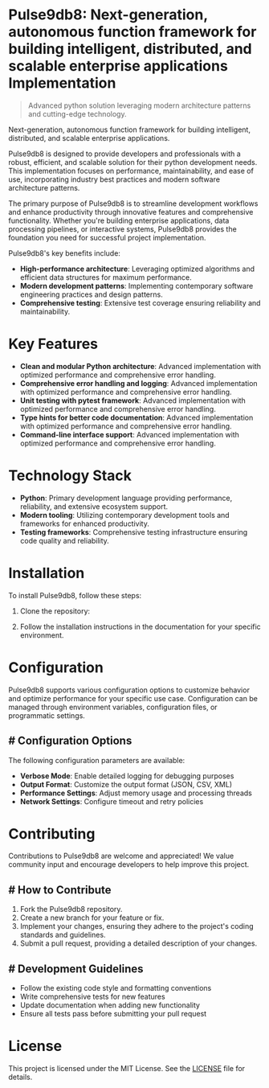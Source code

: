 <!-- fallback_Pulse9db8_20250727064502_38463 -->

# Pulse9db8: Next-generation, autonomous function framework for building intelligent, distributed, and scalable enterprise applications Implementation
> Advanced python solution leveraging modern architecture patterns and cutting-edge technology.

Next-generation, autonomous function framework for building intelligent, distributed, and scalable enterprise applications.

Pulse9db8 is designed to provide developers and professionals with a robust, efficient, and scalable solution for their python development needs. This implementation focuses on performance, maintainability, and ease of use, incorporating industry best practices and modern software architecture patterns.

The primary purpose of Pulse9db8 is to streamline development workflows and enhance productivity through innovative features and comprehensive functionality. Whether you're building enterprise applications, data processing pipelines, or interactive systems, Pulse9db8 provides the foundation you need for successful project implementation.

Pulse9db8's key benefits include:

* **High-performance architecture**: Leveraging optimized algorithms and efficient data structures for maximum performance.
* **Modern development patterns**: Implementing contemporary software engineering practices and design patterns.
* **Comprehensive testing**: Extensive test coverage ensuring reliability and maintainability.

# Key Features

* **Clean and modular Python architecture**: Advanced implementation with optimized performance and comprehensive error handling.
* **Comprehensive error handling and logging**: Advanced implementation with optimized performance and comprehensive error handling.
* **Unit testing with pytest framework**: Advanced implementation with optimized performance and comprehensive error handling.
* **Type hints for better code documentation**: Advanced implementation with optimized performance and comprehensive error handling.
* **Command-line interface support**: Advanced implementation with optimized performance and comprehensive error handling.

# Technology Stack

* **Python**: Primary development language providing performance, reliability, and extensive ecosystem support.
* **Modern tooling**: Utilizing contemporary development tools and frameworks for enhanced productivity.
* **Testing frameworks**: Comprehensive testing infrastructure ensuring code quality and reliability.

# Installation

To install Pulse9db8, follow these steps:

1. Clone the repository:


2. Follow the installation instructions in the documentation for your specific environment.

# Configuration

Pulse9db8 supports various configuration options to customize behavior and optimize performance for your specific use case. Configuration can be managed through environment variables, configuration files, or programmatic settings.

## # Configuration Options

The following configuration parameters are available:

* **Verbose Mode**: Enable detailed logging for debugging purposes
* **Output Format**: Customize the output format (JSON, CSV, XML)
* **Performance Settings**: Adjust memory usage and processing threads
* **Network Settings**: Configure timeout and retry policies

# Contributing

Contributions to Pulse9db8 are welcome and appreciated! We value community input and encourage developers to help improve this project.

## # How to Contribute

1. Fork the Pulse9db8 repository.
2. Create a new branch for your feature or fix.
3. Implement your changes, ensuring they adhere to the project's coding standards and guidelines.
4. Submit a pull request, providing a detailed description of your changes.

## # Development Guidelines

* Follow the existing code style and formatting conventions
* Write comprehensive tests for new features
* Update documentation when adding new functionality
* Ensure all tests pass before submitting your pull request

# License

This project is licensed under the MIT License. See the [LICENSE](https://github.com/marcmotta/Pulse9db8/blob/main/LICENSE) file for details.
